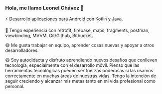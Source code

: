 ### Hola, me llamo Leonel Chávez 👋

⚡ Desarrollo aplicaciones para Android con Kotlin y Java. 

🔭 Tengo experiencia con retrofit, firebase, maps, fragments, postman, viewbinding, MVVM, Git/Github, Bitbucket.
 
😄 Me gusta trabajar en equipo, aprender cosas nuevas y apoyar a otros desarrolladores. 

😄 Soy autodidacta y disfruto aprendiendo nuevos desafíos que conlleven tecnología, especialmente con el desarrollo móvil. Pienso que las herramientas tecnológicas pueden ser fuerzas poderosas si las usamos correctamente en muchas áreas de nuestras vidas. Tengo la intención de seguir creciendo y alcanzar mis metas tanto en mi vida profesional como personal.

<!--
**leonelchan123/leonelchan123** is a ✨ _special_ ✨ repository because its `README.md` (this file) appears on your GitHub profile.

Here are some ideas to get you started:

- 🔭 I’m currently working on ...
- 🌱 I’m currently learning ...
- 👯 I’m looking to collaborate on ...
- 🤔 I’m looking for help with ...
- 💬 Ask me about ...
- 📫 How to reach me: ...
- 😄 Pronouns: ...
- ⚡ Fun fact: ...
-->
